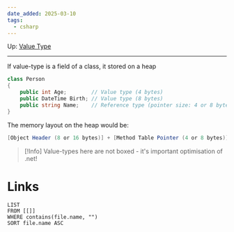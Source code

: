 ```yaml
---
date_added: 2025-03-10
tags:
  - csharp
---
```

Up: [Value Type](Value%20Type.md)
___
 If value-type is a field of a class, it stored on a heap
```cs
class Person
{
    public int Age;        // Value type (4 bytes)
    public DateTime Birth; // Value type (8 bytes)
    public string Name;    // Reference type (pointer size: 4 or 8 bytes depending on architecture)
}
```


The memory layout on the heap would be:
```cs
[Object Header (8 or 16 bytes)] + [Method Table Pointer (4 or 8 bytes)] + [Age (4 bytes)] + [Birth (8 bytes)] + [Name reference (4 or 8 bytes)]
```

>[!Info]
> Value-types here are not boxed - it's important optimisation of .net!
# Links
```dataview
LIST
FROM [[]]
WHERE contains(file.name, "")
SORT file.name ASC
```
